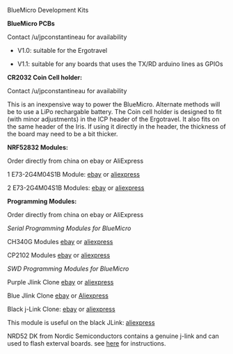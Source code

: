 BlueMicro Development Kits

**BlueMicro PCBs**

Contact /u/jpconstantineau for availability

- V1.0: suitable for the Ergotravel

- V1.1: suitable for any boards that uses the TX/RD arduino lines as GPIOs


**CR2032 Coin Cell holder:**

Contact /u/jpconstantineau for availability

This is an inexpensive way to power the BlueMicro.  Alternate methods will be to use a LiPo rechargable battery.  The Coin cell holder is designed to fit (with minor adjustments) in the ICP header of the Ergotravel. It also fits on the same header of the Iris. 
If using it directly in the header, the thickness of the board may need to be a bit thicker.


**NRF52832 Modules:**

Order directly from china on ebay or AliExpress

1 E73-2G4M04S1B Module: [ebay](https://www.ebay.com/itm/CE-FCC-nRF52832-E73-2G4M04S1B-2-4GHz-SMD-Wireless-Module-PCB-IPX-compatiable/192508539795) or [aliexpress](https://www.aliexpress.com/item/CDEBYTE-E73-2G4M04S-BLE-4-2-5-0-long-distance-100m-2-4GHz-SMD-ARM-Core/32820692238.html)

2 E73-2G4M04S1B Modules: [ebay]() or [aliexpress](https://www.aliexpress.com/item/CDEBYTE-E73-2G4M04S-BLE-4-2-5-0-long-distance-100m-2-4GHz-SMD-ARM-Core/32820692238.html)


**Programming Modules:**

Order directly from china on ebay or AliExpress

*Serial Programming Modules for BlueMicro*

CH340G Modules [ebay]() or [aliexpress](https://www.aliexpress.com/store/product/10PCS-replace-Pl2303-CP2102-USB-To-RS232TTL-CH340G-Converter-Module-Adapter-STC-NEW/2130127_32652163895.html)

CP2102 Modules [ebay]() or [aliexpress](https://www.aliexpress.com/item/1Pcs-CP2102-USB-2-0-to-TTL-UART-Module-6Pin-Serial-Converter-STC-Replace-FT232-Adapter/32279672853.html)


*SWD Programming Modules for BlueMicro*

Purple Jlink Clone [ebay]() or [aliexpress](https://www.aliexpress.com/item/CJMCU-Jlink-for-SWD-Jlink-3-Wire-for-STM32-on-SWD-Debug/32622682260.html)

Blue Jlink Clone [ebay]() or [Aliexpress](https://www.aliexpress.com/item/The-J-link-OB-ARM-emulator-debugger-j-link-programmer-downloader-link-instead-of-V8-SWD/32812820920.html)

Black j-Link Clone: [ebay]() or [aliexpress](https://www.aliexpress.com/item/Black-Plastic-ADS-IAR-STM32-JTAG-Interface-JLINK-V8-Debugger-ARM-ARM7-Emulator-Cortex-M4-M0/32810732789.html)

This module is useful on the black JLink: [aliexpress](https://www.aliexpress.com/item/SWD-TO-JTAG-Adapter-Board-For-STM32/32818529073.html)

NRD52 DK from Nordic Semiconductors contains a genuine j-link and can used to flash exterval boards. see [here](https://devzone.nordicsemi.com/f/nordic-q-a/20536/programming-external-custom-nrf52832-board-using-nrf52-dk) for instructions.

